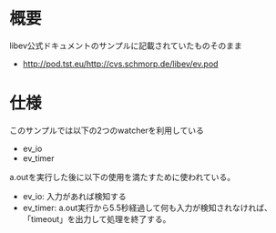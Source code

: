 # 概要
libev公式ドキュメントのサンプルに記載されていたものそのまま
- http://pod.tst.eu/http://cvs.schmorp.de/libev/ev.pod


# 仕様
このサンプルでは以下の2つのwatcherを利用している
- ev_io
- ev_timer

a.outを実行した後に以下の使用を満たすために使われている。
- ev_io: 入力があれば検知する
- ev_timer: a.out実行から5.5秒経過して何も入力が検知されなければ、「timeout」を出力して処理を終了する。
